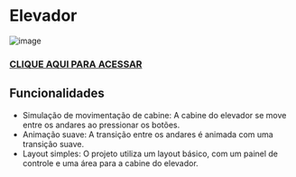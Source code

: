 # Elevador

![image](https://github.com/user-attachments/assets/243f53ea-f2db-4f97-a188-629c59081288)

### [CLIQUE AQUI PARA ACESSAR](https://arthur-morelo.github.io/elevador/)
## Funcionalidades
- Simulação de movimentação de cabine: A cabine do elevador se move entre os andares ao pressionar os botões.
- Animação suave: A transição entre os andares é animada com uma transição suave.
- Layout simples: O projeto utiliza um layout básico, com um painel de controle e uma área para a cabine do elevador.
